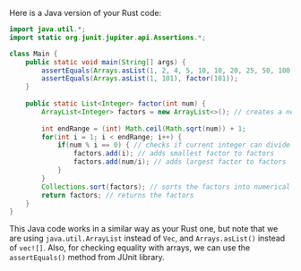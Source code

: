  Here is a Java version of your Rust code:

```java
import java.util.*;
import static org.junit.jupiter.api.Assertions.*;

class Main {
    public static void main(String[] args) {
        assertEquals(Arrays.asList(1, 2, 4, 5, 10, 10, 20, 25, 50, 100), factor(100)); // asserts that two expressions are equal to each other
        assertEquals(Arrays.asList(1, 101), factor(101));
    }
    
    public static List<Integer> factor(int num) {
        ArrayList<Integer> factors = new ArrayList<>(); // creates a new vector for the factors of the number
        
        int endRange = (int) Math.ceil(Math.sqrt(num)) + 1;
        for(int i = 1; i < endRange; i++) {
            if(num % i == 0) { // checks if current integer can divide num without any remainder
                factors.add(i); // adds smallest factor to factors
                factors.add(num/i); // adds largest factor to factors
            }
        }
        Collections.sort(factors); // sorts the factors into numerical order for viewing purposes
        return factors; // returns the factors
    }
}
```
This Java code works in a similar way as your Rust one, but note that we are using `java.util.ArrayList` instead of `Vec`, and `Arrays.asList()` instead of `vec![]`. Also, for checking equality with arrays, we can use the `assertEquals()` method from JUnit library.

